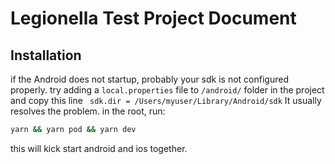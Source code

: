 # Legionella Test Project Document

## Installation
if the Android does not startup, probably your sdk is not configured properly. try adding a ```local.properties``` file to ```/android/``` folder in the project and copy this line ``` sdk.dir = /Users/myuser/Library/Android/sdk``` It usually resolves the problem.
in the root, run:
```bash
yarn && yarn pod && yarn dev
```
this will kick start android and ios together.
